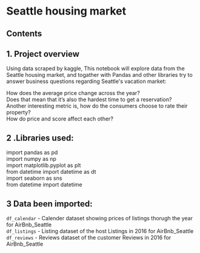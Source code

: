 # Seattle housing market

## Contents

## 1. Project overview

Using data scraped by kaggle, This notebook will explore data from the Seattle housing market, and togather with Pandas and other libraries try to answer business questions regarding Seattle's vacation market:

How does the average price change across the year? <br>
Does that mean that it’s also the hardest time to get a reservation? <br>
Another interesting metric is, how do the consumers choose to rate their property? <br>
How do price and score affect each other?

## 2 .Libraries used:

import pandas as pd <br>
import numpy as np <br>
import matplotlib.pyplot as plt <br>
from datetime import datetime as dt <br>
import seaborn as sns <br>
from datetime import datetime

## 3 Data been imported:

`df_calendar` - Calender dataset showing prices of listings thorugh the year for AirBnb_Seattle <br>
`df_listings` - Listing dataset of the host Listings in 2016 for AirBnb_Seattle <br>
`df_reviews` - Reviews dataset of the customer Reviews in 2016 for AirBnb_Seattle <br>

